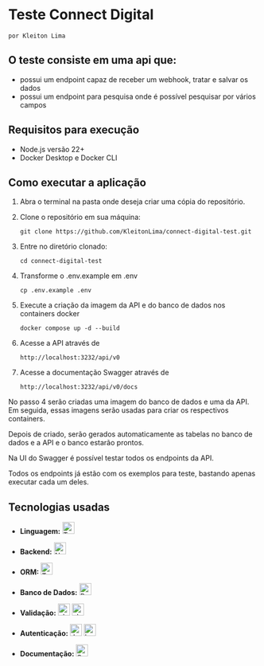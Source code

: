 # Teste Connect Digital

    por Kleiton Lima

## O teste consiste em uma api que:

- possui um endpoint capaz de receber um webhook, tratar e salvar os dados
- possui um endpoint para pesquisa onde é possível pesquisar por vários campos

## Requisitos para execução

- Node.js versão 22+
- Docker Desktop e Docker CLI

## Como executar a aplicação

1. Abra o terminal na pasta onde deseja criar uma cópia do repositório.

2. Clone o repositório em sua máquina:

   ```
   git clone https://github.com/KleitonLima/connect-digital-test.git
   ```

3. Entre no diretório clonado:

   ```
   cd connect-digital-test
   ```

4. Transforme o .env.example em .env
   ```
   cp .env.example .env
   ```

5. Execute a criação da imagem da API e do banco de dados nos containers docker

   ```
   docker compose up -d --build
   ```

6. Acesse a API através de

   ```
   http://localhost:3232/api/v0
   ```

7. Acesse a documentação Swagger através de
   ```
   http://localhost:3232/api/v0/docs
   ```

No passo 4 serão criadas uma imagem do banco de dados e uma da API. Em seguida, essas imagens serão usadas para criar os respectivos containers.

Depois de criado, serão gerados automaticamente as tabelas no banco de dados e a API e o banco estarão prontos.

Na UI do Swagger é possível testar todos os endpoints da API.

Todos os endpoints já estão com os exemplos para teste, bastando apenas executar cada um deles.


## Tecnologias usadas

- **Linguagem:** <a href="https://www.typescriptlang.org/" target="_blank"><img src="https://img.shields.io/badge/TypeScript-3178C6?style=for-the-badge&logo=typescript&logoColor=white" alt="TypeScript" height="24" /></a>

- **Backend:** <a href="https://nestjs.com/" target="_blank"><img src="https://img.shields.io/badge/NestJS-E0234E?style=for-the-badge&logo=nestjs&logoColor=white" alt="NestJS" height="24" /></a>

- **ORM:** <a href="https://typeorm.io/" target="_blank"><img src="https://img.shields.io/badge/TypeORM-FF4785?style=for-the-badge&logo=typeorm&logoColor=white" alt="TypeORM" height="24" /></a>

- **Banco de Dados:** <a href="https://www.postgresql.org/" target="_blank"><img src="https://img.shields.io/badge/PostgreSQL-4169E1?style=for-the-badge&logo=postgresql&logoColor=white" alt="PostgreSQL" height="24" /></a>

- **Validação:** <a href="https://www.npmjs.com/package/class-validator" target="_blank"><img src="https://img.shields.io/badge/class--validator-ffb300?style=for-the-badge&logo=checkmarx&logoColor=white" alt="class-validator" height="24" /></a> <a href="https://www.npmjs.com/package/class-transformer" target="_blank"><img src="https://img.shields.io/badge/class--transformer-00bcd4?style=for-the-badge&logo=autodesk&logoColor=white" alt="class-transformer" height="24" /></a>

- **Autenticação:** <a href="https://jwt.io/" target="_blank"><img src="https://img.shields.io/badge/JWT-000000?style=for-the-badge&logo=jsonwebtokens&logoColor=white" alt="JWT" height="24" /></a> <a href="https://www.npmjs.com/package/bcrypt" target="_blank"><img src="https://img.shields.io/badge/bcrypt-4B8BBE?style=for-the-badge&logo=keybase&logoColor=white" alt="bcrypt" height="24" /></a>

- **Documentação:** <a href="https://swagger.io/" target="_blank"><img src="https://img.shields.io/badge/Swagger-85EA2D?style=for-the-badge&logo=swagger&logoColor=black" alt="Swagger" height="24" /></a>
